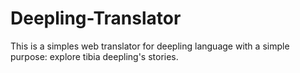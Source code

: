 # Deepling-Translator
This is a simples web translator for deepling language with a simple purpose: explore tibia deepling's stories.
